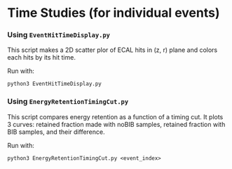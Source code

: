 # Time Studies (for individual events)

### Using `EventHitTimeDisplay.py`
This script makes a 2D scatter plor of ECAL hits in (z, r) plane and colors each hits by its hit time.

Run with:
```
python3 EventHitTimeDisplay.py
```

### Using `EnergyRetentionTimingCut.py`
This script compares energy retention as a function of a timing cut. It plots 3 curves: retained fraction made with noBIB samples, retained fraction with BIB samples, and their difference.

Run with:
```
python3 EnergyRetentionTimingCut.py <event_index>
```